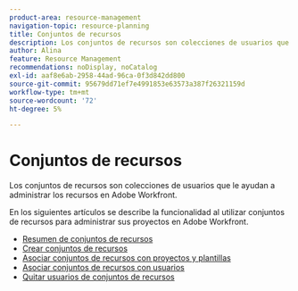 ```yaml
---
product-area: resource-management
navigation-topic: resource-planning
title: Conjuntos de recursos
description: Los conjuntos de recursos son colecciones de usuarios que le ayudan a administrar los recursos en Adobe Workfront.
author: Alina
feature: Resource Management
recommendations: noDisplay, noCatalog
exl-id: aaf8e6ab-2958-44ad-96ca-0f3d842dd800
source-git-commit: 95679dd71ef7e4991853e63573a387f26321159d
workflow-type: tm+mt
source-wordcount: '72'
ht-degree: 5%

---
```


# Conjuntos de recursos

Los conjuntos de recursos son colecciones de usuarios que le ayudan a administrar los recursos en Adobe Workfront.

En los siguientes artículos se describe la funcionalidad al utilizar conjuntos de recursos para administrar sus proyectos en Adobe Workfront.

* [Resumen de conjuntos de recursos](../../../resource-mgmt/resource-planning/resource-pools/work-with-resource-pools.md)
* [Crear conjuntos de recursos](../../../resource-mgmt/resource-planning/resource-pools/create-resource-pools.md)
* [Asociar conjuntos de recursos con proyectos y plantillas](../../../resource-mgmt/resource-planning/resource-pools/associate-resource-pools-with-projects-and-templates.md)
* [Asociar conjuntos de recursos con usuarios](../../../resource-mgmt/resource-planning/resource-pools/associate-resource-pools-with-users.md)
* [Quitar usuarios de conjuntos de recursos](../../../resource-mgmt/resource-planning/resource-pools/remove-users-from-resource-pool.md)

 
